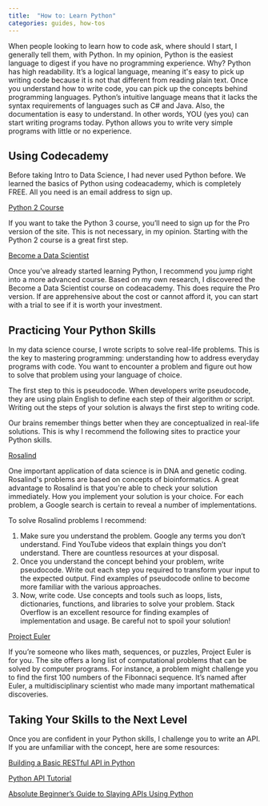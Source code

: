 ```yaml
---
title:  "How to: Learn Python"
categories: guides, how-tos
---
```


When people looking to learn how to code ask, where should I start, I generally tell them, with Python. In my opinion, Python is the easiest language to digest if you have no programming experience. Why? Python has high readability. It’s a logical language, meaning it's easy to pick up writing code because it is not that different from reading plain text. Once you understand how to write code, you can pick up the concepts behind programming languages. Python’s intuitive language means that it lacks the syntax requirements of languages such as C# and Java. Also, the documentation is easy to understand. In other words, YOU (yes you) can start writing programs today. Python allows you to write very simple programs with little or no experience.

## Using Codecademy

Before taking Intro to Data Science, I had never used Python before. We learned the basics of Python using codeacademy, which is completely FREE. All you need is an email address to sign up. 

[Python 2 Course](calendar.google.com/calendar/r/month/2019/8/1?tab=mc&pli=1)

If you want to take the Python 3 course, you’ll need to sign up for the Pro version of the site. This is not necessary, in my opinion. Starting with the Python 2 course is a great first step. 

[Become a Data Scientist](https://www.codecademy.com/learn/paths/data-science)

Once you’ve already started learning Python, I recommend you jump right into a more advanced course. Based on my own research, I discovered the Become a Data Scientist course on codeacademy. This does require the Pro version. If are apprehensive about the cost or cannot afford it, you can start with a trial to see if it is worth your investment.

## Practicing Your Python Skills

In my data science course, I wrote scripts to solve real-life problems. This is the key to mastering programming: understanding how to address everyday programs with code. You want to encounter a problem and figure out how to solve that problem using your language of choice. 

The first step to this is pseudocode. When developers write pseudocode, they are using plain English to define each step of their algorithm or script. Writing out the steps of your solution is always the first step to writing code. 

Our brains remember things better when they are conceptualized in real-life solutions. This is why I recommend the following sites to practice your Python skills. 

[Rosalind](http://rosalind.info/problems/locations/)

One important application of data science is in DNA and genetic coding. Rosalind's problems are based on concepts of bioinformatics. A great advantage to Rosalind is that you're able to check your solution immediately. How you implement your solution is your choice. For each problem, a Google search is certain to reveal a number of implementations. 

To solve Rosalind problems I recommend:

1. Make sure you understand the problem. Google any terms you don’t understand. Find YouTube videos that explain things you don’t understand. There are countless resources at your disposal. 
2. Once you understand the concept behind your problem, write pseudocode. Write out each step you required to transform your input to the expected output. Find examples of pseudocode online to become more familiar with the various approaches. 
3. Now, write code. Use concepts and tools such as loops, lists, dictionaries, functions, and libraries to solve your problem. Stack Overflow is an excellent resource for finding examples of implementation and usage. Be careful not to spoil your solution! 

[Project Euler](https://projecteuler.net/archives)

If you’re someone who likes math, sequences, or puzzles, Project Euler is for you. The site offers a long list of computational problems that can be solved by computer programs. For instance, a problem might challenge you to find the first 100 numbers of the Fibonnaci sequence. It’s named after Euler, a multidisciplinary scientist who made many important mathematical discoveries. 

## Taking Your Skills to the Next Level 

Once you are confident in your Python skills, I challenge you to write an API. If you are unfamiliar with the concept, here are some resources:

[Building a Basic RESTful API in Python](https://www.codementor.io/sagaragarwal94/building-a-basic-restful-api-in-python-58k02xsiq)

[Python API Tutorial](https://www.dataquest.io/blog/python-api-tutorial/)

[Absolute Beginner’s Guide to Slaying APIs Using Python](https://medium.com/quick-code/absolute-beginners-guide-to-slaying-apis-using-python-7b380dc82236)


